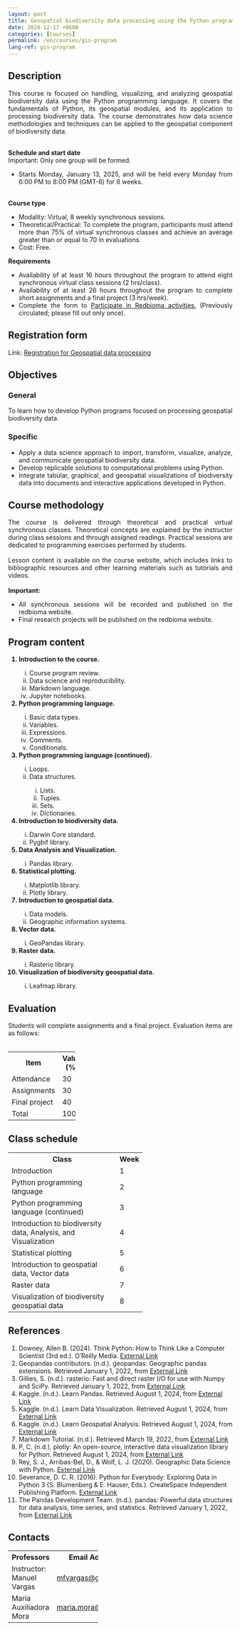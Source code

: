 ```yaml
---
layout: post
title: Geospatial biodiversity data processing using the Python programming language
date: 2024-12-17 +0600
categories: [Courses]
permalink: /en/courses/gis-program
lang-ref: gis-program
---
```


## Description
<div style="text-align: justify">
This course is focused on handling, visualizing, and analyzing geospatial biodiversity data using the Python programming language. It covers the fundamentals of Python, its geospatial modules, and its application to processing biodiversity data. The course demonstrates how data science methodologies and techniques can be applied to the geospatial component of biodiversity data.
<br><br>

<b>Schedule and start date</b>
<br>
Important: Only one group will be formed.
<br>
<ul>
    <li>
    Starts Monday, January 13, 2025, and will be held every Monday from 6:00 PM to 8:00 PM (GMT-6) for 8 weeks.
    </li>
</ul>
<br>
<b>Course type</b>
<br>
<ul>
    <li>Modality: Virtual, 8 weekly synchronous sessions.</li>
    <li>Theoretical/Practical: To complete the program, participants must attend more than 75% of virtual synchronous classes and achieve an average greater than or equal to 70 in evaluations.</li>
    <li>Cost: Free.</li>
</ul>

<b>Requirements</b>
<ul>
<li>Availability of at least 16 hours throughout the program to attend eight synchronous virtual class sessions (2 hrs/class).</li>
<li>Availability of at least 26 hours throughout the program to complete short assignments and a final project (3 hrs/week).</li>
<li>Complete the form to <a href="https://forms.gle/gq98uQN32xz9uBx87">Participate in Redbioma activities.</a> (Previously circulated; please fill out only once).</li>
</ul>
</div>

## Registration form
Link: [Registration for Geospatial data processing](https://docs.google.com/forms/d/e/1FAIpQLSeb35GlNsgWKTpKUINvkFK-hNwGk1J4aXpGy2oXYcNmMkUeLg/viewform)


## Objectives

### General
<div style="text-align: justify">
To learn how to develop Python programs focused on processing geospatial biodiversity data.
</div>

### Specific
<div style="text-align: justify">
<ul>
    <li>Apply a data science approach to import, transform, visualize, analyze, and communicate geospatial biodiversity data.</li>
    <li>Develop replicable solutions to computational problems using Python.</li>
    <li>Integrate tabular, graphical, and geospatial visualizations of biodiversity data into documents and interactive applications developed in Python.</li>
</ul>
</div>

## Course methodology
<div style="text-align: justify">
The course is delivered through theoretical and practical virtual synchronous classes. Theoretical concepts are explained by the instructor during class sessions and through assigned readings. Practical sessions are dedicated to programming exercises performed by students.
<br><br>
Lesson content is available on the course website, which includes links to bibliographic resources and other learning materials such as tutorials and videos.
<br><br>
<b>Important:</b>
<ul>
    <li>All synchronous sessions will be recorded and published on the redbioma website.</li>
    <li>Final research projects will be published on the redbioma website.</li>
</ul>
</div>

## Program content
<div style="text-align: justify">
<ol>
    <b><li>Introduction to the course.</li></b>
    <ol type="i">
        <li>Course program review.</li>
        <li>Data science and reproducibility.</li>
        <li>Markdown language.</li>
        <li>Jupyter notebooks.</li>
    </ol>
    <b><li>Python programming language.</li></b>
    <ol type="i">
        <li>Basic data types.</li>
        <li>Variables.</li>
        <li>Expressions.</li>
        <li>Comments.</li>
        <li>Conditionals.</li>
    </ol>
    <b><li>Python programming language (continued).</li></b>
    <ol type="i">
        <li>Loops.</li>
        <li>Data structures.</li>
        <ol type="i">
            <li>Lists.</li>
            <li>Tuples.</li>
            <li>Sets.</li>
            <li>Dictionaries.</li>
        </ol>
    </ol>
    <b><li>Introduction to biodiversity data.</li></b>
    <ol type="i">
        <li>Darwin Core standard.</li>
        <li>Pygbif library.</li>
    </ol>
    <b><li>Data Analysis and Visualization.</li></b>
    <ol type="i">
        <li>Pandas library.</li>
    </ol>
    <b><li>Statistical plotting.</li></b>
    <ol type="i">
        <li>Matplotlib library.</li>
        <li>Plotly library.</li>
    </ol>
    <b><li>Introduction to geospatial data.</li></b>
    <ol type="i">
        <li>Data models.</li>
        <li>Geographic information systems.</li>
    </ol>
    <b><li>Vector data.</li></b>
    <ol type="i">
        <li>GeoPandas library.</li>
    </ol>
    <b><li>Raster data.</li></b>
    <ol type="i">
        <li>Rasterio library.</li>
    </ol>
    <b><li>Visualization of biodiversity geospatial data.</li></b>
    <ol type="i">
        <li>Leafmap library.</li>
    </ol>
</ol>
</div>

## Evaluation
<div style="text-align: justify">
Students will complete assignments and a final project. Evaluation items are as follows:
</div>
<br>

<table style="width:30%">
  <tr>
    <th>Item</th>
    <th>Value (%)</th>
  </tr>
  <tr>
    <td>Attendance</td>
    <td>30</td>
  </tr>
  <tr>
    <td>Assignments</td>
    <td>30</td>
  </tr>
  <tr>
    <td>Final project</td>
    <td>40</td>
  </tr>
  <tr>
    <td>Total</td>
    <td>100</td>
  </tr>
</table>


## Class schedule

<table style="width:60%">
  <tr>
    <th>Class</th>
    <th>Week</th>
  </tr>
  <tr>
    <td>Introduction</td>
    <td>1</td>
  </tr>
  <tr>
    <td>Python programming language</td>
    <td>2</td>
  </tr>
  <tr>
    <td>Python programming language (continued)</td>
    <td>3</td>
  </tr>
  <tr>
    <td>Introduction to biodiversity data, Analysis, and Visualization</td>
    <td>4</td>
  </tr>
  <tr>
    <td>Statistical plotting</td>
    <td>5</td>
  </tr>
  <tr>
    <td>Introduction to geospatial data, Vector data</td>
    <td>6</td>
  </tr>
  <tr>
    <td>Raster data</td>
    <td>7</td>
  </tr>
  <tr>
    <td>Visualization of biodiversity geospatial data</td>
    <td>8</td>
  </tr>
</table>


## References

1. Downey, Allen B. (2024). Think Python: How to Think Like a Computer Scientist (3rd ed.). O’Reilly Media. [External Link](https://greenteapress.com/wp/think-python-3rd-edition)
2. Geopandas contributors. (n.d.). geopandas: Geographic pandas extensions. Retrieved January 1, 2022, from [External Link](http://geopandas.org)
3. Gillies, S. (n.d.). rasterio: Fast and direct raster I/O for use with Numpy and SciPy. Retrieved January 1, 2022, from [External Link](https://github.com/mapbox/rasterio)
4. Kaggle. (n.d.). Learn Pandas. Retrieved August 1, 2024, from [External Link](https://www.kaggle.com/learn/pandas)
5. Kaggle. (n.d.). Learn Data Visualization. Retrieved August 1, 2024, from [External Link](https://www.kaggle.com/learn/data-visualization)
6. Kaggle. (n.d.). Learn Geospatial Analysis. Retrieved August 1, 2024, from [External Link](https://www.kaggle.com/learn/geospatial-analysis)
7. Markdown Tutorial. (n.d.). Retrieved March 19, 2022, from [External Link](https://www.markdowntutorial.com/)
8. P, C. (n.d.). plotly: An open-source, interactive data visualization library for Python. Retrieved August 1, 2024, from [External Link](https://plotly.com/python/)
9. Rey, S. J., Arribas-Bel, D., & Wolf, L. J. (2020). Geographic Data Science with Python. [External Link](https://geographicdata.science/book/)
10. Severance, D. C. R. (2016). Python for Everybody: Exploring Data in Python 3 (S. Blumenberg & E. Hauser, Eds.). CreateSpace Independent Publishing Platform. [External Link](https://www.py4e.com/html3/)
11. The Pandas Development Team. (n.d.). pandas: Powerful data structures for data analysis, time series, and statistics. Retrieved January 1, 2022, from [External Link](https://pandas.pydata.org)

## Contacts

<table style="width:40%">
  <tr>
    <th>Professors</th>
    <th>Email Address</th>
  </tr>
  <tr>
    <td>Instructor: Manuel Vargas</td>
    <td><a href="mailto:mfvargas@gmail.com">mfvargas@gmail.com</a></td>
  </tr>
  <tr>
    <td>María Auxiliadora Mora</td>
    <td><a href="mailto:maria.mora@itcr.ac.cr">maria.mora@itcr.ac.cr</a></td>
  </tr>
</table>

